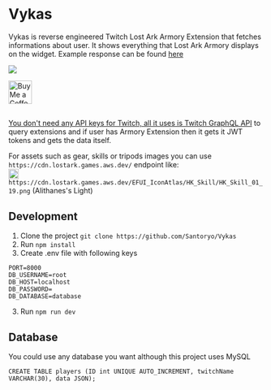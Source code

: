 # Vykas
 Vykas is reverse engineered Twitch Lost Ark Armory Extension that fetches informations about user. It shows everything that Lost Ark Armory displays on the widget. Example response can be found [here](https://pastebin.com/1d9Qy0Rp)
 
 ![](https://i.imgur.com/TMMVFjx.jpg)
 
 
<a href='https://ko-fi.com/santoryo' target='_blank'><img height='35' style='border:0px;height:46px;' src='https://az743702.vo.msecnd.net/cdn/kofi3.png?v=0' border='0' alt='Buy Me a Coffee at ko-fi.com' />

##

You don't need any API keys for Twitch, all it uses is [Twitch GraphQL API](https://github.com/mauricew/twitch-graphql-api) to query extensions and if user has Armory Extension then it gets it JWT tokens and gets the data itself.

For assets such as gear, skills or tripods images you can use `https://cdn.lostark.games.aws.dev/` endpoint like:
<br>
<img src="https://cdn.lostark.games.aws.dev/EFUI_IconAtlas/HK_Skill/HK_Skill_01_19.png" height=20> `https://cdn.lostark.games.aws.dev/EFUI_IconAtlas/HK_Skill/HK_Skill_01_19.png` (Alithanes's Light)


## Development

1. Clone the project `git clone https://github.com/Santoryo/Vykas`
2. Run `npm install`
3. Create .env file with following keys
```env
PORT=8000
DB_USERNAME=root
DB_HOST=localhost
DB_PASSWORD=
DB_DATABASE=database
```
3. Run `npm run dev`


## Database
You could use any database you want although this project uses MySQL
```mysql
CREATE TABLE players (ID int UNIQUE AUTO_INCREMENT, twitchName VARCHAR(30), data JSON);
```
